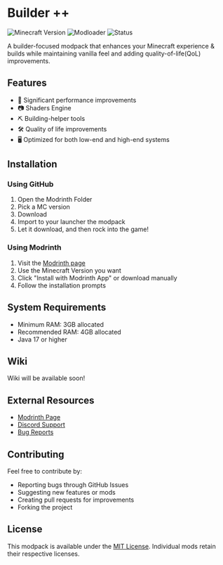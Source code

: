 # Builder ++

![Minecraft Version](https://img.shields.io/badge/Minecraft-+1.20.1-green)
![Modloader](https://img.shields.io/badge/Modloader-Fabric-blue)
![Status](https://img.shields.io/badge/Status-Active-success)

A builder-focused modpack that enhances your Minecraft experience & builds while maintaining vanilla feel and adding quality-of-life(QoL) improvements.

## Features

- 🚀 Significant performance improvements
- 📷 Shaders Engine
- ⛏ Building-helper tools
- 🛠️ Quality of life improvements
- 🖥️ Optimized for both low-end and high-end systems

## Installation

### Using GitHub

1. Open the Modrinth Folder
2. Pick a MC version
3. Download
4. Import to your launcher the modpack
5. Let it download, and then rock into the game!

### Using Modrinth

1. Visit the [Modrinth page](https://modrinth.com/modpack/builder++)
2. Use the Minecraft Version you want
3. Click "Install with Modrinth App" or download manually
4. Follow the installation prompts

## System Requirements

- Minimum RAM: 3GB allocated
- Recommended RAM: 4GB allocated
- Java 17 or higher

## Wiki

Wiki will be available soon!

## External Resources

- [Modrinth Page](https://modrinth.com/modpack/builder++)
- [Discord Support](https://discord.com/invite/evhMuYeSYJ)
- [Bug Reports](https://github.com/JotaRYT/builder_plus_plus/issues)

## Contributing

Feel free to contribute by:

- Reporting bugs through GitHub Issues
- Suggesting new features or mods
- Creating pull requests for improvements
- Forking the project

## License

This modpack is available under the [MIT License](LICENSE). Individual mods retain their respective licenses.
